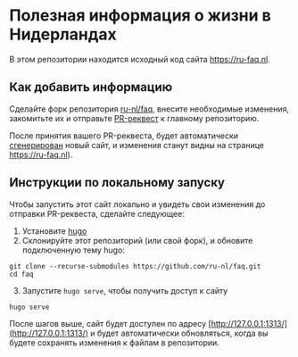 # Полезная информация о жизни в Нидерландах

В этом репозитории находится исходный код сайта <https://ru-faq.nl>.

## Как добавить информацию

Сделайте форк репозитория [ru-nl/faq](https://github.com/ru-nl/faq), внесите необходимые изменения,
закомитьте их и отправьте [PR-реквест](https://github.com/ru-nl/faq/pulls) к главному репозиторию.

После принятия вашего PR-реквеста, будет автоматически [сгенерирован](https://github.com/ru-nl/ru-nl.github.io)
новый сайт, и изменения станут видны на странице <https://ru-faq.nl>).

## Инструкции по локальному запуску

Чтобы запустить этот сайт локально и увидеть свои изменения до отправки PR-реквеста,
сделайте следующее:

1. Установите [hugo](https://gohugo.io/getting-started/installing/)
2. Склонируйте этот репозиторий (или свой форк), и обновите подключенную тему hugo:

  ```
  git clone --recurse-submodules https://github.com/ru-nl/faq.git
  cd faq
  ```
3. Запустите `hugo serve`, чтобы получить доступ к сайту

  ```
  hugo serve
  ```

После шагов выше, сайт будет доступен по адресу [http://127.0.0.1:1313/](http://127.0.0.1:1313/)
и будет автоматически обновляться, когда вы будете сохранять изменения к файлам в репозитории.

